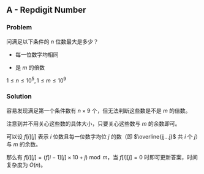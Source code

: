 ## A - Repdigit Number

### Problem

问满足以下条件的 $n$ 位数最大是多少？

+ 每一位数字均相同

+ 是 $m$ 的倍数

$1\le n\le 10^5,1\le m\le 10^9$

### Solution

容易发现满足第一个条件数有 $n\times 9$ 个，但无法判断这些数是不是 $m$ 的倍数。

注意到并不用关心这些数的具体大小，只要关心这些数与 $m$ 的余数即可。

可以设 $f[i][j]$ 表示 $i$ 位数且每一位数字均位 $j$ 的数（即 $\overline{jj...j}$  共 $i$ 个 $j$）与 $m$ 的余数。

那么有 $f[i][j]=(f[i-1][j]\times 10+j)\bmod m$，当 $f[i][j]=0$ 时即可更新答案，时间复杂度为 $O(n)$。